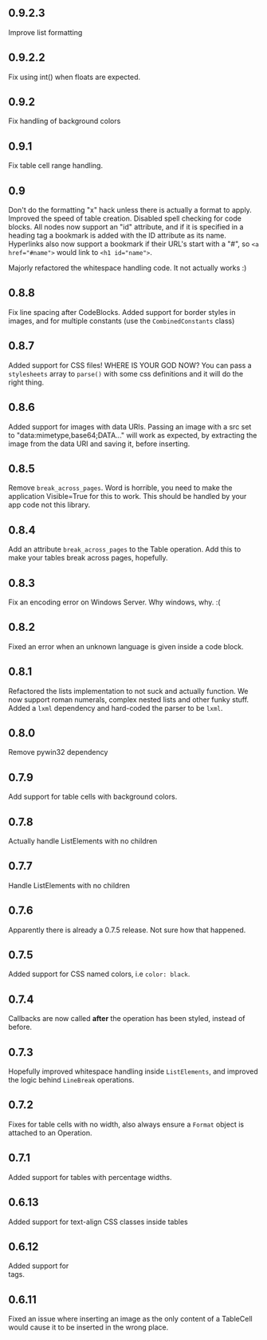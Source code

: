 ## 0.9.2.3
Improve list formatting

## 0.9.2.2
Fix using int() when floats are expected.

## 0.9.2
Fix handling of background colors

## 0.9.1
Fix table cell range handling. 

## 0.9
Don't do the formatting "x" hack unless there is actually a format to apply. Improved the speed of table creation.
Disabled spell checking for code blocks. All nodes now support an "id" attribute, and if it is specified in a 
heading tag a bookmark is added with the ID attribute as its name. Hyperlinks also now support a bookmark if their 
URL's start with a "#", so `<a href="#name">` would link to `<h1 id="name">`.

Majorly refactored the whitespace handling code. It not actually works :)

## 0.8.8
Fix line spacing after CodeBlocks. Added support for border styles in images, and for multiple constants (use the
`CombinedConstants` class)

## 0.8.7
Added support for CSS files! WHERE IS YOUR GOD NOW? You can pass a `stylesheets` array to `parse()` with some css
definitions and it will do the right thing.

## 0.8.6
Added support for images with data URIs. Passing an image with a src set to "data:mimetype,base64;DATA..." will work
as expected, by extracting the image from the data URI and saving it, before inserting.

## 0.8.5
Remove `break_across_pages`. Word is horrible, you need to make the application Visible=True for
this to work. This should be handled by your app code not this library.

## 0.8.4
Add an attribute `break_across_pages` to the Table operation. Add this to make your tables break
across pages, hopefully.

## 0.8.3
Fix an encoding error on Windows Server. Why windows, why. :(

## 0.8.2
Fixed an error when an unknown language is given inside a code block.

## 0.8.1
Refactored the lists implementation to not suck and actually function. We now support roman numerals,
complex nested lists and other funky stuff. Added a `lxml` dependency and hard-coded the parser to be `lxml`.

## 0.8.0
Remove pywin32 dependency

## 0.7.9
Add support for table cells with background colors.

## 0.7.8
Actually handle ListElements with no children

## 0.7.7
Handle ListElements with no children

## 0.7.6
Apparently there is already a 0.7.5 release. Not sure how that happened.

## 0.7.5
Added support for CSS named colors, i.e `color: black`.

## 0.7.4
Callbacks are now called **after** the operation has been styled, instead of before.

## 0.7.3
Hopefully improved whitespace handling inside `ListElements`, and improved the logic behind `LineBreak` operations.

## 0.7.2
Fixes for table cells with no width, also always ensure a `Format` object is attached to an Operation.

## 0.7.1
Added support for tables with percentage widths.

## 0.6.13
Added support for text-align CSS classes inside tables

## 0.6.12
Added support for <br> tags.

## 0.6.11
Fixed an issue where inserting an image as the only content of a TableCell would cause it to be inserted in the wrong place.